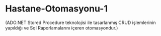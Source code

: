 # Hastane-Otomasyonu-1
 (ADO.NET Stored Procedure teknolojisi ile tasarlanmış CRUD işlemlerinin yapıldığı ve Sql Raporlamalarını içeren otomasyondur.) 
